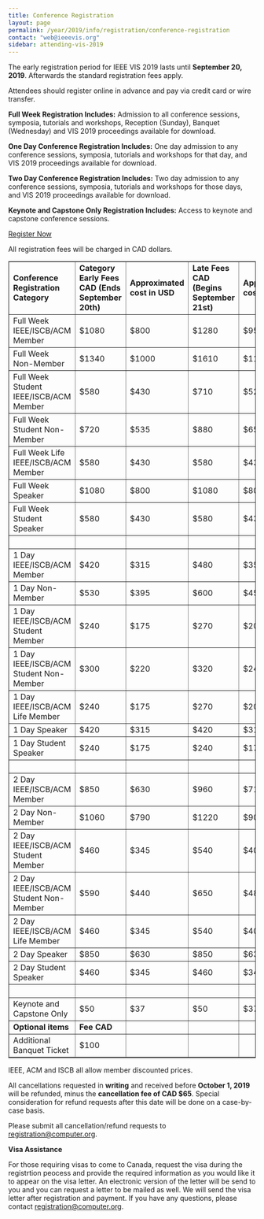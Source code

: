 ```yaml
---
title: Conference Registration
layout: page
permalink: /year/2019/info/registration/conference-registration
contact: "web@ieeevis.org"
sidebar: attending-vis-2019
---
```


The early registration period for IEEE VIS 2019 lasts until **September 20, 2019**. Afterwards the standard registration fees apply.

Attendees should register online in advance and pay via credit card or wire transfer. 

**Full Week Registration Includes:** Admission to all conference sessions, symposia, tutorials and workshops, Reception (Sunday), Banquet (Wednesday) and VIS 2019 proceedings available for download.

**One Day Conference Registration Includes:** One day admission to any conference sessions, symposia, tutorials and workshops for that day, and VIS 2019 proceedings available for download.

**Two Day Conference Registration Includes:**  Two day admission to any conference sessions, symposia, tutorials and workshops for those days, and VIS 2019 proceedings available for download.

**Keynote and Capstone Only Registration Includes:** Access to keynote and capstone conference sessions.


<p class="ieeevis-btn-wrapper"><a href="http://www.cvent.com/d/p6q0rp" width="150" class="ieeevis-btn">Register Now</a></p>

All registration fees will be charged in CAD dollars. 

<table border="1">
  <tbody>
    <tr>
      <td><strong>Conference Registration Category</strong></td>
      <td><strong>Category	Early Fees CAD (Ends September 20th)</strong></td> 
      <td><strong>Approximated cost in USD</strong></td> 
      <td><strong>Late Fees CAD (Begins September 21st)</strong></td>
      <td><strong>Approximated cost in USD</strong></td>
    </tr> 
    <tr>
      <td>Full Week IEEE/ISCB/ACM Member</td> 
      <td>$1080</td> 
      <td>$800</td> 
      <td>$1280</td> 
      <td>$955</td> 
    </tr> 
    <tr> 
      <td>Full Week Non-Member</td>
      <td>$1340</td> 
      <td>$1000</td> 
      <td>$1610</td> 
      <td>$1195</td>
    </tr> 
    <tr> 
      <td>Full Week Student IEEE/ISCB/ACM Member</td>
      <td>$580</td>  
      <td>$430</td> 
      <td>$710</td> 
      <td>$525</td>
    </tr> 
    <tr> 
      <td>Full Week Student Non-Member</td> 
      <td>$720</td> 
      <td>$535</td> 
      <td>$880</td> 
      <td>$655</td>
    </tr> 
    <tr> 
      <td>Full Week Life IEEE/ISCB/ACM Member</td> 
      <td>$580</td> 
      <td>$430</td> 
      <td>$580</td> 
      <td>$430</td>
    </tr> 
    <tr> 
      <td>Full Week Speaker</td> 
      <td>$1080</td> 
      <td>$800</td> 
      <td>$1080</td> 
      <td>$800</td>
    </tr> 
    <tr> 
      <td>Full Week Student Speaker</td> 
      <td>$580</td>
      <td>$430</td> 
      <td>$580</td> 
      <td>$430</td>
    </tr> 
    <tr> 
      <td>&nbsp;</td> 
      <td>&nbsp;</td> 
      <td>&nbsp;</td>
      <td>&nbsp;</td> 
      <td>&nbsp;</td> 
    </tr> 
    <tr> 
      <td>1 Day IEEE/ISCB/ACM Member</td> 
      <td>$420</td> 
      <td>$315</td> 
      <td>$480</td> 
      <td>$355</td>
    </tr> 
    <tr> 
      <td>1 Day Non-Member</td> 
      <td>$530</td> 
      <td>$395</td> 
      <td>$600</td> 
      <td>$450</td>
    </tr> 
    <tr> 
      <td>1 Day IEEE/ISCB/ACM Student Member</td> 
      <td>$240</td> 
      <td>$175</td> 
      <td>$270</td> 
      <td>$200</td>
    </tr> 
    <tr> 
      <td>1 Day IEEE/ISCB/ACM Student Non-Member</td> 
      <td>$300</td> 
      <td>$220</td> 
      <td>$320</td> 
      <td>$240</td>
    </tr> 
    <tr> 
      <td>1 Day IEEE/ISCB/ACM Life Member</td> 
      <td>$240</td> 
      <td>$175</td> 
      <td>$270</td> 
      <td>$200</td>
    </tr> 
    <tr> 
      <td>1 Day Speaker</td> 
      <td>$420</td> 
      <td>$315</td> 
      <td>$420</td> 
      <td>$315</td> 
    </tr> 
    <tr> 
      <td>1 Day Student Speaker</td> 
      <td>$240</td> 
      <td>$175</td> 
      <td>$240</td> 
      <td>$175</td> 
    </tr> 
    <tr> 
      <td>&nbsp;</td> 
      <td>&nbsp;</td> 
      <td>&nbsp;</td> 
      <td>&nbsp;</td> 
      <td>&nbsp;</td> 
    </tr> 
    <tr> 
     <td>2 Day IEEE/ISCB/ACM Member</td> 
      <td>$850</td> 
      <td>$630</td> 
      <td>$960</td> 
      <td>$715</td> 
    </tr> 
    <tr> 
      <td>2 Day Non-Member</td> 
      <td>$1060</td>
      <td>$790</td> 
      <td>$1220</td> 
      <td>$905</td> 
    </tr> 
    <tr> 
      <td>2 Day IEEE/ISCB/ACM Student Member</td> 
      <td>$460</td>
      <td>$345</td> 
      <td>$540</td> 
      <td>$400</td>  
    </tr> 
    <tr> 
      <td>2 Day IEEE/ISCB/ACM Student Non-Member</td> 
      <td>$590</td> 
      <td>$440</td> 
      <td>$650</td> 
      <td>$485</td>  
     </tr> 
    <tr> 
      <td>2 Day IEEE/ISCB/ACM Life Member</td> 
      <td>$460</td>
      <td>$345</td> 
      <td>$540</td> 
      <td>$400</td> 
    </tr> 
    <tr> 
      <td>2 Day Speaker</td> 
      <td>$850</td> 
      <td>$630</td> 
      <td>$850</td> 
      <td>$630</td> 
    </tr> 
    <tr> 
      <td>2 Day Student Speaker</td> 
      <td>$460</td> 
      <td>$345</td> 
      <td>$460</td> 
      <td>$345</td> 
    </tr> 
    <tr> 
      <td>&nbsp;</td> 
      <td>&nbsp;</td> 
      <td>&nbsp;</td> 
      <td>&nbsp;</td> 
      <td>&nbsp;</td> 
    </tr> 
    <tr> 
      <td>Keynote and Capstone Only</td> 
      <td>$50</td> 
      <td>$37</td> 
      <td>$50</td> 
      <td>$37</td> 
    </tr> 
    <tr> 
      <td><strong>Optional items</strong></td> 
      <td><strong>Fee CAD</strong></td> 
      <td>&nbsp;</td>
      <td>&nbsp;</td> 
      <td>&nbsp;</td> 
     </tr> 
    <tr> 
      <td>Additional Banquet Ticket</td> 
      <td>$100</td> 
      <td>&nbsp;</td> 
      <td>&nbsp;</td> 
      <td>&nbsp;</td>
    </tr> 
  </tbody> 
</table> 

<p>IEEE, ACM and ISCB all allow member discounted prices.</p>

All cancellations requested in **writing** and received before **October 1, 2019** will be refunded, minus the **cancellation fee of CAD $65**. Special consideration for refund requests after this date will be done on a case-by-case basis. 

Please submit all cancellation/refund requests to [registration@computer.org](mailto:registration@computer.org). 

**Visa Assistance**

For those requiring visas to come to Canada, request the visa during the registrtion peocess and provide the required information as you would like it to appear on the visa letter. An electronic version of the letter will be send to you and you can request a letter to be mailed as well. We will send the visa letter after registration and payment. If you have any questions, please contact [registration@computer.org](mailto:registration@computer.org). 






